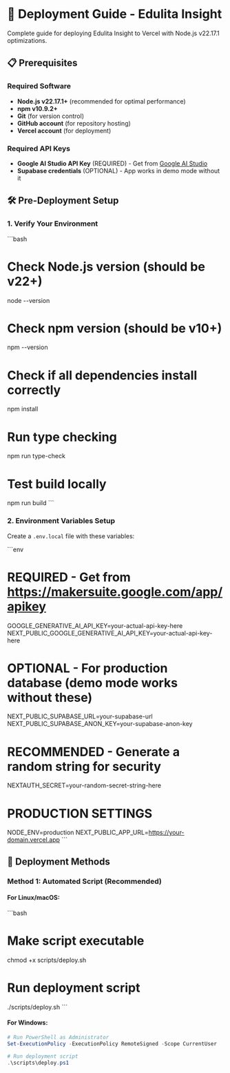 # 🚀 Deployment Guide - Edulita Insight

Complete guide for deploying Edulita Insight to Vercel with Node.js v22.17.1 optimizations.

## 📋 Prerequisites

### Required Software
- **Node.js v22.17.1+** (recommended for optimal performance)
- **npm v10.9.2+** 
- **Git** (for version control)
- **GitHub account** (for repository hosting)
- **Vercel account** (for deployment)

### Required API Keys
- **Google AI Studio API Key** (REQUIRED) - Get from [Google AI Studio](https://makersuite.google.com/app/apikey)
- **Supabase credentials** (OPTIONAL) - App works in demo mode without it

## 🛠️ Pre-Deployment Setup

### 1. Verify Your Environment

\`\`\`bash
# Check Node.js version (should be v22+)
node --version

# Check npm version (should be v10+)
npm --version

# Check if all dependencies install correctly
npm install

# Run type checking
npm run type-check

# Test build locally
npm run build
\`\`\`

### 2. Environment Variables Setup

Create a `.env.local` file with these variables:

\`\`\`env
# REQUIRED - Get from https://makersuite.google.com/app/apikey
GOOGLE_GENERATIVE_AI_API_KEY=your-actual-api-key-here
NEXT_PUBLIC_GOOGLE_GENERATIVE_AI_API_KEY=your-actual-api-key-here

# OPTIONAL - For production database (demo mode works without these)
NEXT_PUBLIC_SUPABASE_URL=your-supabase-url
NEXT_PUBLIC_SUPABASE_ANON_KEY=your-supabase-anon-key

# RECOMMENDED - Generate a random string for security
NEXTAUTH_SECRET=your-random-secret-string-here

# PRODUCTION SETTINGS
NODE_ENV=production
NEXT_PUBLIC_APP_URL=https://your-domain.vercel.app
\`\`\`

## 🚀 Deployment Methods

### Method 1: Automated Script (Recommended)

#### For Linux/macOS:
\`\`\`bash
# Make script executable
chmod +x scripts/deploy.sh

# Run deployment script
./scripts/deploy.sh
\`\`\`

#### For Windows:
```powershell
# Run PowerShell as Administrator
Set-ExecutionPolicy -ExecutionPolicy RemoteSigned -Scope CurrentUser

# Run deployment script
.\scripts\deploy.ps1
